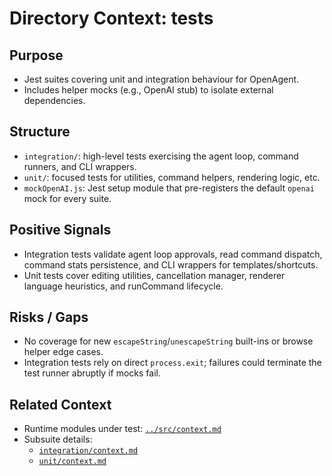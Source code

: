 # Directory Context: tests

## Purpose
- Jest suites covering unit and integration behaviour for OpenAgent.
- Includes helper mocks (e.g., OpenAI stub) to isolate external dependencies.

## Structure
- `integration/`: high-level tests exercising the agent loop, command runners, and CLI wrappers.
- `unit/`: focused tests for utilities, command helpers, rendering logic, etc.
- `mockOpenAI.js`: Jest setup module that pre-registers the default `openai` mock for every suite.

## Positive Signals
- Integration tests validate agent loop approvals, read command dispatch, command stats persistence, and CLI wrappers for templates/shortcuts.
- Unit tests cover editing utilities, cancellation manager, renderer language heuristics, and runCommand lifecycle.

## Risks / Gaps
- No coverage for new `escapeString`/`unescapeString` built-ins or browse helper edge cases.
- Integration tests rely on direct `process.exit`; failures could terminate the test runner abruptly if mocks fail.

## Related Context
- Runtime modules under test: [`../src/context.md`](../src/context.md)
- Subsuite details:
  - [`integration/context.md`](integration/context.md)
  - [`unit/context.md`](unit/context.md)
